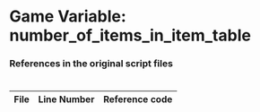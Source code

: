 # Game Variable: number_of_items_in_item_table
### References in the original script files

#

| File | Line Number | Reference code |
| --- | --- | --- |
